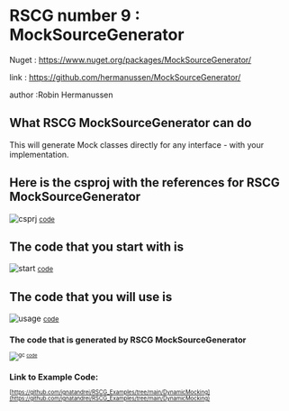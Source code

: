 
# RSCG number 9 : MockSourceGenerator

Nuget :
    https://www.nuget.org/packages/MockSourceGenerator/


link : https://github.com/hermanussen/MockSourceGenerator/ 


author :Robin Hermanussen


## What RSCG MockSourceGenerator can do

This will generate Mock classes directly for any interface - with your implementation.

## Here is the csproj with the references for RSCG MockSourceGenerator

![csprj](http://ignatandrei.github.io/RSCG_Examples/images/MockSourceGenerator/The.csproj.png)
<small>
[code](http://ignatandrei.github.io/RSCG_Examples/images/MockSourceGenerator/The.csproj)
</small>


## The code that you start with is 


![start](http://ignatandrei.github.io/RSCG_Examples/images/MockSourceGenerator/ExistingCode.cs.png)
<small>
[code](http://ignatandrei.github.io/RSCG_Examples/images/MockSourceGenerator/ExistingCode.cs)
</small>

## The code that you will use is

![usage](http://ignatandrei.github.io/RSCG_Examples/images/MockSourceGenerator/Usage.cs.png)
<small>
[code](http://ignatandrei.github.io/RSCG_Examples/images/MockSourceGenerator/Usage.cs)
<small>


## The code that is generated by RSCG MockSourceGenerator

![gc](http://ignatandrei.github.io/RSCG_Examples/images/MockSourceGenerator/GeneratedCode.cs.png)
<small>
[code](http://ignatandrei.github.io/RSCG_Examples/images/MockSourceGenerator/GeneratedCode.cs)
</small>


## Link to Example Code: 
[https://github.com/ignatandrei/RSCG_Examples/tree/main/DynamicMocking](https://github.com/ignatandrei/RSCG_Examples/tree/main/DynamicMocking)


